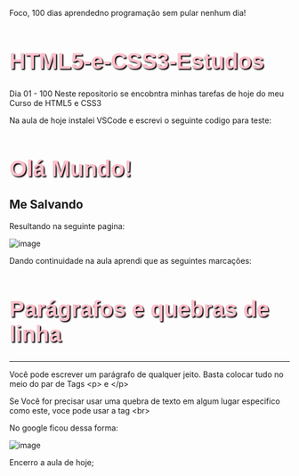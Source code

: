 Foco, 100 dias aprendedno programação sem pular nenhum dia!

# HTML5-e-CSS3-Estudos
Dia 01 - 100
Neste repositorio se encobntra minhas tarefas de hoje do meu Curso de HTML5 e CSS3

Na aula de hoje instalei VSCode e escrevi o seguinte codigo para teste:

<!DOCTYPE html>
<html lang="pt-br">
<head>
    <meta charset="UTF-8">
    <meta name="viewport" content="width= , initial-scale=1.0">
    <title>Olá mundo exercicio</title>
    <style>
        h1{
            font-family: Arial, Helvetica, sans-serif;
            font-size: 30pt;
            color: pink;
            text-shadow: 2px 2px 2px black;
        }
    </style>
</head>
<body>
    <h1>Olá Mundo!</h1>
    <h2>Me Salvando</h2>
</body>
</html>

Resultando na seguinte pagina:

![image](https://github.com/Mer1daAndrea/HTML5-e-CSS3-Estudos/assets/167032071/8a2f67c5-8e34-49ce-a60c-9ad017ac6e70)

Dando continuidade na aula aprendi que as seguintes marcações:

<!DOCTYPE html>
<html lang="pt-br">
<head>
    <meta charset="UTF-8">
    <meta name="viewport" content="width=device-width, initial-scale=1.0">
    <title>Paragrafos</title>
</head>
<body>
    <h1>Parágrafos e quebras de linha</h1>
    <hr>
    <p>Você pode escrever um parágrafo de qualquer jeito. Basta colocar tudo no meio do par de Tags &lt;p&gt; e &lt;/p&gt; 
    </p>
    <p>Se Você for precisar usar uma quebra de texto em algum lugar especifico <br> como este, voce pode usar a tag &lt;br&gt; 
    </p>
</body>
</html>  

No google ficou dessa forma:

![image](https://github.com/Mer1daAndrea/HTML5-e-CSS3-Estudos/assets/167032071/972fdacc-8056-4c99-aa8a-f044f00c6e86)

Encerro a aula de hoje;
